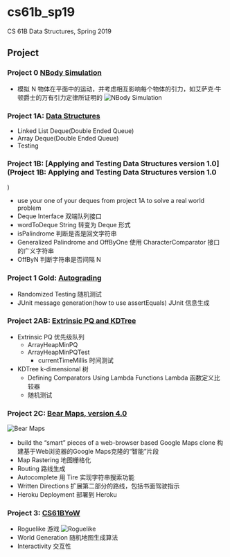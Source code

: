 # cs61b_sp19
CS 61B Data Structures, Spring 2019

## Project
### Project 0 [NBody Simulation](https://sp19.datastructur.es/materials/proj/proj0/proj0)
- 模拟 N 物体在平面中的运动，并考虑相互影响每个物体的引力，如艾萨克·牛顿爵士的万有引力定律所证明的
![NBody Simulation](https://sp19.datastructur.es/materials/proj/proj0/netforce.png)

### Project 1A: [Data Structures](https://sp19.datastructur.es/materials/proj/proj1a/proj1a)
- Linked List Deque(Double Ended Queue)
- Array Deque(Double Ended Queue)
- Testing

### Project 1B: [Applying and Testing Data Structures version 1.0](Project 1B: Applying and Testing Data Structures version 1.0
)
- use your one of your deques from project 1A to solve a real world problem
- Deque Interface 双端队列接口
- wordToDeque String 转变为 Deque 形式
- isPalindrome 判断是否是回文字符串
- Generalized Palindrome and OffByOne 使用 CharacterComparator 接口的广义字符串 
- OffByN 判断字符串是否间隔 N

### Project 1 Gold: [Autograding](https://sp19.datastructur.es/materials/proj/proj1gold/proj1gold)
- Randomized Testing 随机测试
- JUnit message generation(how to use assertEquals)  JUnit 信息生成

### Project 2AB: [Extrinsic PQ and KDTree](https://sp19.datastructur.es/materials/proj/proj2ab/proj2ab)
- Extrinsic PQ  优先级队列
  - ArrayHeapMinPQ
  - ArrayHeapMinPQTest
    - currentTimeMillis 时间测试
- KDTree k-dimensional 树
  - Defining Comparators Using Lambda Functions Lambda 函数定义比较器
  - 随机测试

### Project 2C: [Bear Maps, version 4.0](https://sp19.datastructur.es/materials/proj/proj2c/proj2c)
![Bear Maps](https://sp19.datastructur.es/materials/proj/proj2c/navigation.png)
- build the “smart” pieces of a web-browser based Google Maps clone 构建基于Web浏览器的Google Maps克隆的“智能”片段
- Map Rastering 地图栅格化
- Routing 路线生成
- Autocomplete 用 Tire 实现字符串搜索功能
- Written Directions 扩展第二部分的路线，包括书面驾驶指示
- Heroku Deployment 部署到 Heroku

### Project 3: [CS61BYoW](https://sp19.datastructur.es/materials/proj/proj3/proj3)
- Roguelike 游戏
![Roguelike](https://sp19.datastructur.es/materials/proj/proj3/img/compliant_world_example.png)
- World Generation 随机地图生成算法
- Interactivity 交互性



